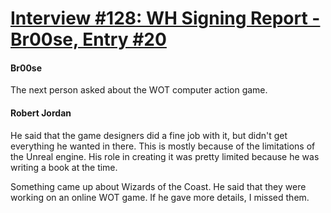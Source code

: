 # [Interview #128: WH Signing Report - Br00se, Entry #20](https://www.theoryland.com/intvmain.php?i=128#20)

#### Br00se

The next person asked about the WOT computer action game.

#### Robert Jordan

He said that the game designers did a fine job with it, but didn't get everything he wanted in there. This is mostly because of the limitations of the Unreal engine. His role in creating it was pretty limited because he was writing a book at the time.

Something came up about Wizards of the Coast. He said that they were working on an online WOT game. If he gave more details, I missed them.

